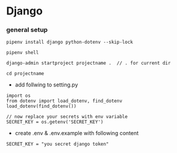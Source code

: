 # Django

### general setup
```
pipenv install django python-dotenv --skip-lock

pipenv shell

django-admin startproject projectname .  // . for current dir

cd projectname
```
- add follwing to setting.py
```
import os
from dotenv import load_dotenv, find_dotenv
load_dotenv(find_dotenv())

// now replace your secrets with env variable
SECRET_KEY = os.getenv('SECRET_KEY')
```
- create .env & .env.example with following content
``` 
SECRET_KEY = "you secret django token" 
```
